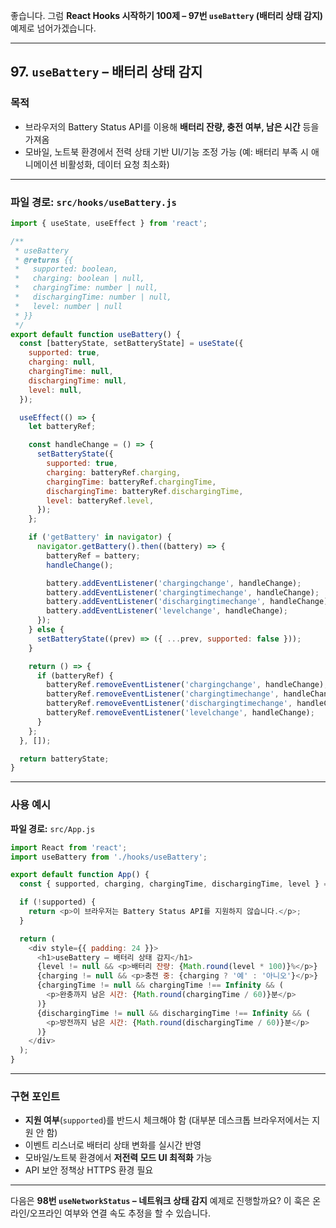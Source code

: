 좋습니다.
그럼 **React Hooks 시작하기 100제 – 97번 `useBattery` (배터리 상태 감지)** 예제로 넘어가겠습니다.

---

## 97. `useBattery` – 배터리 상태 감지

### 목적

* 브라우저의 Battery Status API를 이용해 **배터리 잔량, 충전 여부, 남은 시간** 등을 가져옴
* 모바일, 노트북 환경에서 전력 상태 기반 UI/기능 조정 가능
  (예: 배터리 부족 시 애니메이션 비활성화, 데이터 요청 최소화)

---

### 파일 경로: `src/hooks/useBattery.js`

```javascript
import { useState, useEffect } from 'react';

/**
 * useBattery
 * @returns {{
 *   supported: boolean,
 *   charging: boolean | null,
 *   chargingTime: number | null,
 *   dischargingTime: number | null,
 *   level: number | null
 * }}
 */
export default function useBattery() {
  const [batteryState, setBatteryState] = useState({
    supported: true,
    charging: null,
    chargingTime: null,
    dischargingTime: null,
    level: null,
  });

  useEffect(() => {
    let batteryRef;

    const handleChange = () => {
      setBatteryState({
        supported: true,
        charging: batteryRef.charging,
        chargingTime: batteryRef.chargingTime,
        dischargingTime: batteryRef.dischargingTime,
        level: batteryRef.level,
      });
    };

    if ('getBattery' in navigator) {
      navigator.getBattery().then((battery) => {
        batteryRef = battery;
        handleChange();

        battery.addEventListener('chargingchange', handleChange);
        battery.addEventListener('chargingtimechange', handleChange);
        battery.addEventListener('dischargingtimechange', handleChange);
        battery.addEventListener('levelchange', handleChange);
      });
    } else {
      setBatteryState((prev) => ({ ...prev, supported: false }));
    }

    return () => {
      if (batteryRef) {
        batteryRef.removeEventListener('chargingchange', handleChange);
        batteryRef.removeEventListener('chargingtimechange', handleChange);
        batteryRef.removeEventListener('dischargingtimechange', handleChange);
        batteryRef.removeEventListener('levelchange', handleChange);
      }
    };
  }, []);

  return batteryState;
}
```

---

### 사용 예시

**파일 경로:** `src/App.js`

```javascript
import React from 'react';
import useBattery from './hooks/useBattery';

export default function App() {
  const { supported, charging, chargingTime, dischargingTime, level } = useBattery();

  if (!supported) {
    return <p>이 브라우저는 Battery Status API를 지원하지 않습니다.</p>;
  }

  return (
    <div style={{ padding: 24 }}>
      <h1>useBattery – 배터리 상태 감지</h1>
      {level != null && <p>배터리 잔량: {Math.round(level * 100)}%</p>}
      {charging != null && <p>충전 중: {charging ? '예' : '아니오'}</p>}
      {chargingTime != null && chargingTime !== Infinity && (
        <p>완충까지 남은 시간: {Math.round(chargingTime / 60)}분</p>
      )}
      {dischargingTime != null && dischargingTime !== Infinity && (
        <p>방전까지 남은 시간: {Math.round(dischargingTime / 60)}분</p>
      )}
    </div>
  );
}
```

---

### 구현 포인트

* **지원 여부**(`supported`)를 반드시 체크해야 함 (대부분 데스크톱 브라우저에서는 지원 안 함)
* 이벤트 리스너로 배터리 상태 변화를 실시간 반영
* 모바일/노트북 환경에서 **저전력 모드 UI 최적화** 가능
* API 보안 정책상 HTTPS 환경 필요

---

다음은 **98번 `useNetworkStatus` – 네트워크 상태 감지** 예제로 진행할까요?
이 훅은 온라인/오프라인 여부와 연결 속도 추정을 할 수 있습니다.
